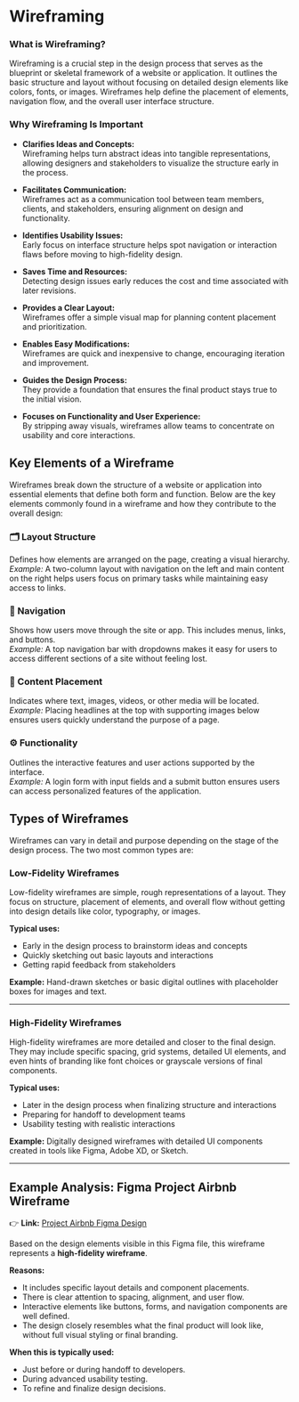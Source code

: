 # Wireframing

### What is Wireframing?

Wireframing is a crucial step in the design process that serves as the blueprint or skeletal framework of a website or application. It outlines the basic structure and layout without focusing on detailed design elements like colors, fonts, or images. Wireframes help define the placement of elements, navigation flow, and the overall user interface structure.

### Why Wireframing Is Important

- **Clarifies Ideas and Concepts:**  
  Wireframing helps turn abstract ideas into tangible representations, allowing designers and stakeholders to visualize the structure early in the process.

- **Facilitates Communication:**  
  Wireframes act as a communication tool between team members, clients, and stakeholders, ensuring alignment on design and functionality.

- **Identifies Usability Issues:**  
  Early focus on interface structure helps spot navigation or interaction flaws before moving to high-fidelity design.

- **Saves Time and Resources:**  
  Detecting design issues early reduces the cost and time associated with later revisions.

- **Provides a Clear Layout:**  
  Wireframes offer a simple visual map for planning content placement and prioritization.

- **Enables Easy Modifications:**  
  Wireframes are quick and inexpensive to change, encouraging iteration and improvement.

- **Guides the Design Process:**  
  They provide a foundation that ensures the final product stays true to the initial vision.

- **Focuses on Functionality and User Experience:**  
  By stripping away visuals, wireframes allow teams to concentrate on usability and core interactions.

## Key Elements of a Wireframe

Wireframes break down the structure of a website or application into essential elements that define both form and function. Below are the key elements commonly found in a wireframe and how they contribute to the overall design:

### 🗂️ Layout Structure
Defines how elements are arranged on the page, creating a visual hierarchy.  
*Example:* A two-column layout with navigation on the left and main content on the right helps users focus on primary tasks while maintaining easy access to links.

### 🔗 Navigation
Shows how users move through the site or app. This includes menus, links, and buttons.  
*Example:* A top navigation bar with dropdowns makes it easy for users to access different sections of a site without feeling lost.

### 📄 Content Placement
Indicates where text, images, videos, or other media will be located.  
*Example:* Placing headlines at the top with supporting images below ensures users quickly understand the purpose of a page.

### ⚙️ Functionality
Outlines the interactive features and user actions supported by the interface.  
*Example:* A login form with input fields and a submit button ensures users can access personalized features of the application.

## Types of Wireframes

Wireframes can vary in detail and purpose depending on the stage of the design process. The two most common types are:

### Low-Fidelity Wireframes

Low-fidelity wireframes are simple, rough representations of a layout. They focus on structure, placement of elements, and overall flow without getting into design details like color, typography, or images.

**Typical uses:**
- Early in the design process to brainstorm ideas and concepts
- Quickly sketching out basic layouts and interactions
- Getting rapid feedback from stakeholders

**Example:** Hand-drawn sketches or basic digital outlines with placeholder boxes for images and text.

---

### High-Fidelity Wireframes

High-fidelity wireframes are more detailed and closer to the final design. They may include specific spacing, grid systems, detailed UI elements, and even hints of branding like font choices or grayscale versions of final components.

**Typical uses:**
- Later in the design process when finalizing structure and interactions
- Preparing for handoff to development teams
- Usability testing with realistic interactions

**Example:** Digitally designed wireframes with detailed UI components created in tools like Figma, Adobe XD, or Sketch.

---

## Example Analysis: Figma Project Airbnb Wireframe

👉 **Link:** [Project Airbnb Figma Design](https://www.figma.com/design/E2BRqdPcKkrnX6hLGPto8Z/Project-Airbnb?node-id=1-2&p=f&t=jOfpniG5HJTkcwuH-0)

Based on the design elements visible in this Figma file, this wireframe represents a **high-fidelity wireframe**.

**Reasons:**
- It includes specific layout details and component placements.
- There is clear attention to spacing, alignment, and user flow.
- Interactive elements like buttons, forms, and navigation components are well defined.
- The design closely resembles what the final product will look like, without full visual styling or final branding.

**When this is typically used:**  
- Just before or during handoff to developers.
- During advanced usability testing.
- To refine and finalize design decisions.

